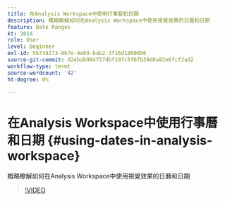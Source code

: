 ```yaml
---
title: 在Analysis Workspace中使用行事曆和日期
description: 概略瞭解如何在Analysis Workspace中使用視覺效果的日曆和日期
feature: Date Ranges
kt: 2014
role: User
level: Beginner
exl-id: 5b738273-867e-4eb9-bab2-3f16d18608b6
source-git-commit: d24bab984f57dbf197c5f6fb39d0a82e6fcf2ad2
workflow-type: tm+mt
source-wordcount: '42'
ht-degree: 0%

---
```


# 在Analysis Workspace中使用行事曆和日期 {#using-dates-in-analysis-workspace}

概略瞭解如何在Analysis Workspace中使用視覺效果的日曆和日期

>[!VIDEO](https://video.tv.adobe.com/v/3445840/?quality=12&learn=on&captions=chi_hant)
